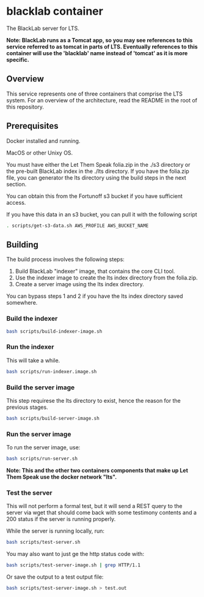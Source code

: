 # blacklab container

The BlackLab server for LTS.

**Note: BlackLab runs as a Tomcat app, so you may see references to this service referred to as tomcat in parts of LTS. Eventually references to this container will use the 'blacklab' name instead of 'tomcat' as it is more specific.**

## Overview

This service represents one of three containers that comprise the LTS system.
For an overview of the architecture, read the README in the root of this
repository.

## Prerequisites

Docker installed and running.

MacOS or other Unixy OS.

You must have either the Let Them Speak folia.zip in the ./s3 directory or the
pre-built BlackLab index in the ./lts directory. If you have the folia.zip file,
you can generator the lts directory using the build steps in the next section.

You can obtain this from the Fortunoff s3 bucket if you have sufficient access.

If you have this data in an s3 bucket, you can pull it with the following script

```bash
. scripts/get-s3-data.sh AWS_PROFILE AWS_BUCKET_NAME
```

## Building

The build process involves the following steps:

1. Build BlackLab "indexer" image, that contains the core CLI tool.
2. Use the indexer image to create the lts index directory from the folia.zip.
3. Create a server image using the lts index directory.

You can bypass steps 1 and 2 if you have the lts index directory saved somewhere.

### Build the indexer

```bash
bash scripts/build-indexer-image.sh
```

### Run the indexer

This will take a while.

```bash
bash scripts/run-indexer.image.sh
```

### Build the server image

This step requirese the lts directory to exist, hence the reason for the
previous stages.

```bash
bash scripts/build-server-image.sh
```

### Run the server image

To run the server image, use:

```bash
bash scripts/run-server.sh
```

**Note: This and the other two containers components that make up Let Them Speak use the
docker network "lts".**

### Test the server

This will not perform a formal test, but it will send a REST query to the server
via wget that should come back with some testimony contents and a 200 status if
the server is running properly.

While the server is running locally, run:

```bash
bash scripts/test-server.sh
```

You may also want to just ge the http status code with:

```bash
bash scripts/test-server-image.sh | grep HTTP/1.1
```

Or save the output to a test output file:

```bash
bash scripts/test-server-image.sh > test.out
```

